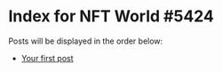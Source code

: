 # Index for NFT World #5424
Posts will be displayed in the order below:

- [Your first post](./001-first.md)

